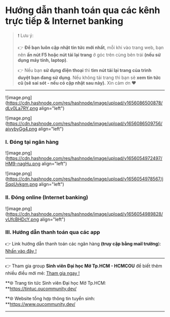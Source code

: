 # Hướng dẫn thanh toán qua các kênh trực tiếp & Internet banking

> ❗ Lưu ý:
> 
> 👉 **Để bạn luôn cập nhật tin tức mới nhất**, mỗi khi vào trang web, bạn nên **ấn nút F5 hoặc nút tải lại trang** ở góc trên cùng bên trái **(nếu sử dụng máy tính, laptop)**.
> 
> 👉 Nếu bạn **sử dụng điện thoại** thì **tìm nút tải lại trang của trình duyệt bạn đang sử dụng**. Nếu không tải trang thì bạn sẽ **xem tin tức cũ (sẽ sai sót - nếu có cập nhật sau này).** Xin cảm ơn ❤

---

![image.png](https://cdn.hashnode.com/res/hashnode/image/upload/v1656086500878/dLv0La7RY.png align="left")

![image.png](https://cdn.hashnode.com/res/hashnode/image/upload/v1656086509756/aivybyGg4.png align="left")

### I. Đóng tại ngân hàng

![image.png](https://cdn.hashnode.com/res/hashnode/image/upload/v1656054972497/HM9-nagHu.png align="left")

![image.png](https://cdn.hashnode.com/res/hashnode/image/upload/v1656054978567/jSqqUvkgm.png align="left")

### II. Đóng online (Internet banking)

![image.png](https://cdn.hashnode.com/res/hashnode/image/upload/v1656054989828/vUfcBHDcY.png align="left")

### III. Hướng dẫn thanh toán qua các app

👉 Link hướng dẫn thanh toán các ngân hàng **(truy cập bằng mail trường**): [Nhấn vào đây !](https://drive.google.com/drive/folders/1MwFKqiGvBa5klLFkMXF4mOfkTasKVc2L?usp=sharing)

---

👉 Tham gia group **Sinh viên Đại học Mở Tp.HCM - HCMCOU** để biết thêm nhiều điều mới mẻ: [Tham gia ngay !](https://www.facebook.com/groups/oumembers)

\*\*🌐 Trang tin tức Sinh viên Đại học Mở Tp.HCM: \*\*https://tintuc.oucommunity.dev/

\*\*🌐 Website tổng hợp thông tin tuyển sinh: \*\*https://www.oucommunity.dev/

---